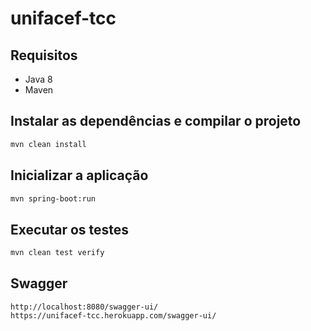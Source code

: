 # unifacef-tcc

## Requisitos
* Java 8
* Maven

## Instalar as dependências e compilar o projeto
```sh
mvn clean install
```

## Inicializar a aplicação
```sh
mvn spring-boot:run
```

## Executar os testes
```sh
mvn clean test verify
```

## Swagger
```
http://localhost:8080/swagger-ui/
https://unifacef-tcc.herokuapp.com/swagger-ui/
```
